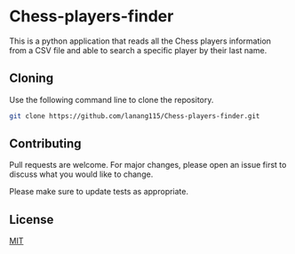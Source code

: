 # Chess-players-finder
This is a python application that reads all the Chess players information from a CSV file and able to search a specific player by their last name.

## Cloning 

Use the following command line to clone the repository.

```bash
git clone https://github.com/lanang115/Chess-players-finder.git
```

## Contributing
Pull requests are welcome. For major changes, please open an issue first to discuss what you would like to change.

Please make sure to update tests as appropriate.

## License
[MIT](https://choosealicense.com/licenses/mit/)
